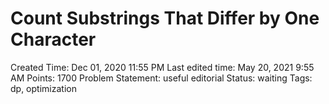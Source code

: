 # Count Substrings That Differ by One Character

Created Time: Dec 01, 2020 11:55 PM
Last edited time: May 20, 2021 9:55 AM
Points: 1700
Problem Statement: useful editorial
Status: waiting
Tags: dp, optimization